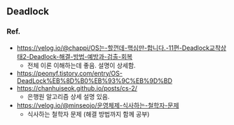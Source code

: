 ## Deadlock

### Ref.
- https://velog.io/@chappi/OS는-할껀데-핵심만-합니다.-11편-Deadlock교착상태2-Deadlock-해결-방법-예방과-검출-회복
  - 전체 이론 이해하는데 좋음. 설명이 상세함.
- https://peonyf.tistory.com/entry/OS-DeadLock%EB%8D%B0%EB%93%9C%EB%9D%BD
- https://chanhuiseok.github.io/posts/cs-2/
  -  은행원 알고리즘 상세 설명 있음.
- https://velog.io/@minseojo/운영체제-식사하는-철학자-문제
  - 식사하는 철학자 문제 (해결 방법까지 함께 공부)